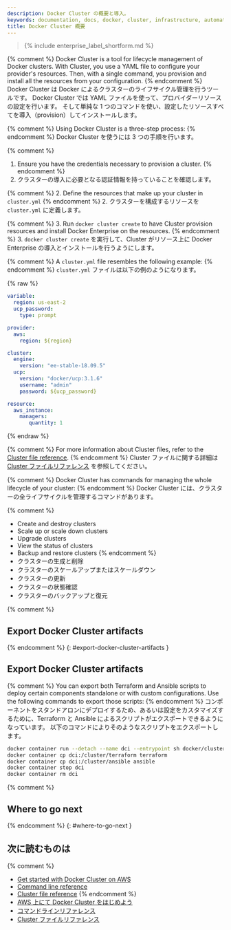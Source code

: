 ```yaml
---
description: Docker Cluster の概要と導入。
keywords: documentation, docs, docker, cluster, infrastructure, automation
title: Docker Cluster 概要
---
```


>{% include enterprise_label_shortform.md %}

{% comment %}
Docker Cluster is a tool for lifecycle management of Docker clusters.
With Cluster, you use a YAML file to configure your provider's resources.
Then, with a single command, you provision and install all the resources
from your configuration.
{% endcomment %}
Docker Cluster は Docker によるクラスターのライフサイクル管理を行うツールです。
Docker Cluster では YAML ファイルを使って、プロバイダーリソースの設定を行います。
そして単純な 1 つのコマンドを使い、設定したリソースすべてを導入（provision）してインストールします。

{% comment %}
Using Docker Cluster is a three-step process:
{% endcomment %}
Docker Cluster を使うには 3 つの手順を行います。

{% comment %}
1. Ensure you have the credentials necessary to provision a cluster.
{% endcomment %}
1. クラスターの導入に必要となる認証情報を持っていることを確認します。

{% comment %}
2. Define the resources that make up your cluster in `cluster.yml`
{% endcomment %}
2. クラスターを構成するリソースを `cluster.yml` に定義します。

{% comment %}
3. Run `docker cluster create` to have Cluster provision resources and install Docker Enterprise on the resources.
{% endcomment %}
3. `docker cluster create` を実行して、Cluster がリソース上に Docker Enterprise の導入とインストールを行うようにします。

{% comment %}
A `cluster.yml` file resembles the following example:
{% endcomment %}
`cluster.yml` ファイルは以下の例のようになります。

{% raw %}
```yaml
variable:
  region: us-east-2
  ucp_password:
    type: prompt

provider:
  aws:
    region: ${region}

cluster:
  engine:
    version: "ee-stable-18.09.5"
  ucp:
    version: "docker/ucp:3.1.6"
    username: "admin"
    password: ${ucp_password}

resource:
  aws_instance:
    managers:
       quantity: 1
```
{% endraw %}

{% comment %}
For more information about Cluster files, refer to the
[Cluster file reference](cluster-file.md).
{% endcomment %}
Cluster ファイルに関する詳細は [Cluster ファイルリファレンス](cluster-file.md) を参照してください。

{% comment %}
Docker Cluster has commands for managing the whole lifecycle of your cluster:
{% endcomment %}
Docker Cluster には、クラスターの全ライフサイクルを管理するコマンドがあります。

 {% comment %}
 * Create and destroy clusters
 * Scale up or scale down clusters
 * Upgrade clusters
 * View the status of clusters
 * Backup and restore clusters
 {% endcomment %}
 * クラスターの生成と削除
 * クラスターのスケールアップまたはスケールダウン
 * クラスターの更新
 * クラスターの状態確認
 * クラスターのバックアップと復元

{% comment %}
## Export Docker Cluster artifacts
{% endcomment %}
{: #export-docker-cluster-artifacts }
## Export Docker Cluster artifacts

{% comment %}
You can export both Terraform and Ansible scripts to deploy certain components standalone or with custom configurations. Use the following commands to export those scripts:
{% endcomment %}
コンポーネントをスタンドアロンにデプロイするため、あるいは設定をカスタマイズするために、Terraform と Ansible によるスクリプトがエクスポートできるようになっています。
以下のコマンドによりそのようなスクリプトをエクスポートします。

```bash
docker container run --detach --name dci --entrypoint sh docker/cluster:latest
docker container cp dci:/cluster/terraform terraform
docker container cp dci:/cluster/ansible ansible
docker container stop dci
docker container rm dci
```

{% comment %}
## Where to go next
{% endcomment %}
{: #where-to-go-next }
## 次に読むものは

{% comment %}
- [Get started with Docker Cluster on AWS](aws.md)
- [Command line reference](/engine/reference/commandline/cluster/)
- [Cluster file reference](cluster-file.md)
{% endcomment %}
- [AWS 上にて Docker Cluster をはじめよう](aws.md)
- [コマンドラインリファレンス](/engine/reference/commandline/cluster/)
- [Cluster ファイルリファレンス](cluster-file.md)

